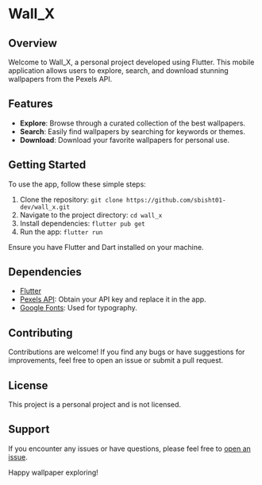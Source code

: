 # Wall_X

## Overview

Welcome to Wall_X, a personal project developed using Flutter. This mobile application allows users to explore, search, and download stunning wallpapers from the Pexels API.

## Features

- **Explore**: Browse through a curated collection of the best wallpapers.
- **Search**: Easily find wallpapers by searching for keywords or themes.
- **Download**: Download your favorite wallpapers for personal use.

## Getting Started

To use the app, follow these simple steps:

1. Clone the repository: `git clone https://github.com/sbisht01-dev/wall_x.git`
2. Navigate to the project directory: `cd wall_x`
3. Install dependencies: `flutter pub get`
4. Run the app: `flutter run`

Ensure you have Flutter and Dart installed on your machine.

## Dependencies

- [Flutter](https://flutter.dev/)
- [Pexels API](https://www.pexels.com/api/): Obtain your API key and replace it in the app.
- [Google Fonts](https://pub.dev/packages/google_fonts): Used for typography.

## Contributing

Contributions are welcome! If you find any bugs or have suggestions for improvements, feel free to open an issue or submit a pull request.

## License

This project is a personal project and is not licensed.

## Support

If you encounter any issues or have questions, please feel free to [open an issue](https://github.com/sbisht01-dev/wall_x/issues).

Happy wallpaper exploring!
